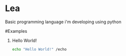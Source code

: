 # Lea

Basic programming language i'm developing using python

#Examples

1) Hello World!
   ```bash
   echo "Hello World!" /echo
   ```
